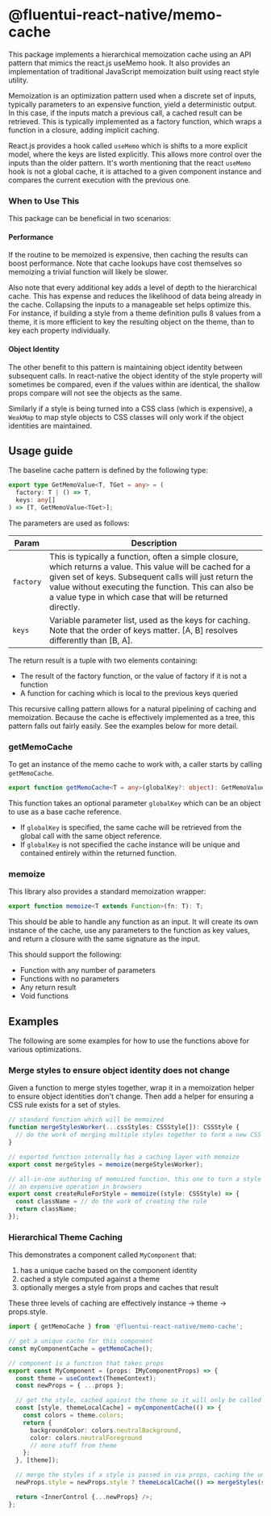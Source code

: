 # @fluentui-react-native/memo-cache

This package implements a hierarchical memoization cache using an API pattern that mimics the react.js useMemo hook. It also provides an implementation of traditional JavaScript memoization built using react style utility.

Memoization is an optimization pattern used when a discrete set of inputs, typically parameters to an expensive function, yield a deterministic output. In this case, if the inputs match a previous call, a cached result can be retrieved. This is typically implemented as a factory function, which wraps a function in a closure, adding implicit caching.

React.js provides a hook called `useMemo` which is shifts to a more explicit model, where the keys are listed explicitly. This allows more control over the inputs than the older pattern. It's worth mentioning that the react `useMemo` hook is not a global cache, it is attached to a given component instance and compares the current execution with the previous one.

### When to Use This

This package can be beneficial in two scenarios:

#### Performance

If the routine to be memoized is expensive, then caching the results can boost performance. Note that cache lookups have cost themselves so memoizing a trivial function will likely be slower.

Also note that every additional key adds a level of depth to the hierarchical cache. This has expense and reduces the likelihood of data being already in the cache. Collapsing the inputs to a manageable set helps optimize this. For instance, if building a style from a theme definition pulls 8 values from a theme, it is more efficient to key the resulting object on the theme, than to key each property individually.

#### Object Identity

The other benefit to this pattern is maintaining object identity between subsequent calls. In react-native the object identity of the style property will sometimes be compared, even if the values within are identical, the shallow props compare will not see the objects as the same.

Similarly if a style is being turned into a CSS class (which is expensive), a `WeakMap` to map style objects to CSS classes will only work if the object identities are maintained.

## Usage guide

The baseline cache pattern is defined by the following type:

```ts
export type GetMemoValue<T, TGet = any> = (
  factory: T | () => T,
  keys: any[]
) => [T, GetMemoValue<TGet>];
```

The parameters are used as follows:

| Param     | Description                                                                                                                                                                                                                                                                             |
| --------- | --------------------------------------------------------------------------------------------------------------------------------------------------------------------------------------------------------------------------------------------------------------------------------------- |
| `factory` | This is typically a function, often a simple closure, which returns a value. This value will be cached for a given set of keys. Subsequent calls will just return the value without executing the function. This can also be a value type in which case that will be returned directly. |
| `keys`    | Variable parameter list, used as the keys for caching. Note that the order of keys matter. [A, B] resolves differently than [B, A].                                                                                                                                                     |

The return result is a tuple with two elements containing:

- The result of the factory function, or the value of factory if it is not a function
- A function for caching which is local to the previous keys queried

This recursive calling pattern allows for a natural pipelining of caching and memoization. Because the cache is effectively implemented as a tree, this pattern falls out fairly easily. See the examples below for more detail.

### getMemoCache

To get an instance of the memo cache to work with, a caller starts by calling `getMemoCache`.

```ts
export function getMemoCache<T = any>(globalKey?: object): GetMemoValue<T>;
```

This function takes an optional parameter `globalKey` which can be an object to use as a base cache reference.

- If `globalKey` is specified, the same cache will be retrieved from the global call with the same object reference.
- If `globalKey` is not specified the cache instance will be unique and contained entirely within the returned function.

### memoize

This library also provides a standard memoization wrapper:

```ts
export function memoize<T extends Function>(fn: T): T;
```

This should be able to handle any function as an input. It will create its own instance of the cache, use any parameters to the function as key values, and return a closure with the same signature as the input.

This should support the following:

- Function with any number of parameters
- Functions with no parameters
- Any return result
- Void functions

## Examples

The following are some examples for how to use the functions above for various optimizations.

### Merge styles to ensure object identity does not change

Given a function to merge styles together, wrap it in a memoization helper to ensure object identities don't change. Then add a helper for ensuring a CSS rule exists for a set of styles.

```ts
// standard function which will be memoized
function mergeStylesWorker(...cssStyles: CSSStyle[]): CSSStyle {
  // do the work of merging multiple styles together to form a new CSS style
}

// exported function internally has a caching layer with memoize
export const mergeStyles = memoize(mergeStylesWorker);

// all-in-one authoring of memoized function, this one to turn a style into a CSS class, traditionally
// an expensive operation in browsers
export const createRuleForStyle = memoize((style: CSSStyle) => {
  const className = // do the work of creating the rule
  return className;
});
```

### Hierarchical Theme Caching

This demonstrates a component called `MyComponent` that:

1. has a unique cache based on the component identity
2. cached a style computed against a theme
3. optionally merges a style from props and caches that result

These three levels of caching are effectively instance -> theme -> props.style.

```ts
import { getMemoCache } from '@fluentui-react-native/memo-cache';

// get a unique cache for this component
const myComponentCache = getMemoCache();

// component is a function that takes props
export const MyComponent = (props: IMyComponentProps) => {
  const theme = useContext(ThemeContext);
  const newProps = { ...props };

  // get the style, cached against the theme so it will only be called once, note that because
  const [style, themeLocalCache] = myComponentCache(() => {
    const colors = theme.colors;
    return {
      backgroundColor: colors.neutralBackground,
      color: colors.neutralForeground
      // more stuff from theme
    };
  }, [theme]);

  // merge the styles if a style is passed in via props, caching the union to ensure consistent object identity
  newProps.style = newProps.style ? themeLocalCache(() => mergeStyles(style, newProps.style), [newProps.style])[0] : style;

  return <InnerControl {...newProps} />;
};
```
